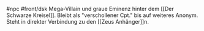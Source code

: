 #npc #front/dsk 
Mega-Villain und graue Eminenz hinter dem [[Der Schwarze Kreisel]].
Bleibt als "verschollener Cpt." bis auf weiteres Anonym.
Steht in direkter Verbindung zu den [[Zeus Anhänger]]n.